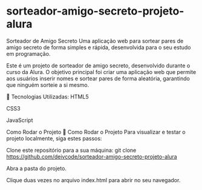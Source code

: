 # sorteador-amigo-secreto-projeto-alura

Sorteador de Amigo Secreto
Uma aplicação web para sortear pares de amigo secreto de forma simples e rápida, desenvolvida para o seu estudo em programação.

Este é um projeto de sorteador de amigo secreto, desenvolvido durante o curso da Alura. O objetivo principal foi criar uma aplicação web que permite aos usuários inserir nomes e sortear pares de forma aleatória, garantindo que ninguém sorteie a si mesmo.

🤖 Tecnologias Utilizadas:
HTML5

CSS3

JavaScript


Como Rodar o Projeto
🚀 Como Rodar o Projeto
Para visualizar e testar o projeto localmente, siga estes passos:

Clone este repositório para a sua máquina: git clone https://github.com/deivcode/sorteador-amigo-secreto-projeto-alura

Abra a pasta do projeto.

Clique duas vezes no arquivo index.html para abrir no seu navegador.


